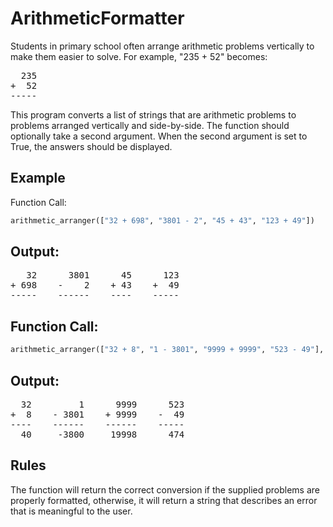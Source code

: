 # ArithmeticFormatter

Students in primary school often arrange arithmetic problems vertically to make them easier to solve. For example, "235 + 52" becomes:
<pre>
  235
+  52
-----
</pre>
This program converts a list of strings that are arithmetic problems to problems arranged vertically and side-by-side. The function should optionally take a second argument. When the second argument is set to True, the answers should be displayed.

## Example
Function Call:
```python
arithmetic_arranger(["32 + 698", "3801 - 2", "45 + 43", "123 + 49"])
```
## Output:

<pre>
   32      3801      45      123
+ 698    -    2    + 43    +  49
-----    ------    ----    -----
</pre>

## Function Call:
```python
arithmetic_arranger(["32 + 8", "1 - 3801", "9999 + 9999", "523 - 49"], True)
```
## Output:

<pre>
  32         1      9999      523
+  8    - 3801    + 9999    -  49
----    ------    ------    -----
  40     -3800     19998      474
</pre>
## Rules
The function will return the correct conversion if the supplied problems are properly formatted, otherwise, it will return a string that describes an error that is meaningful to the user.